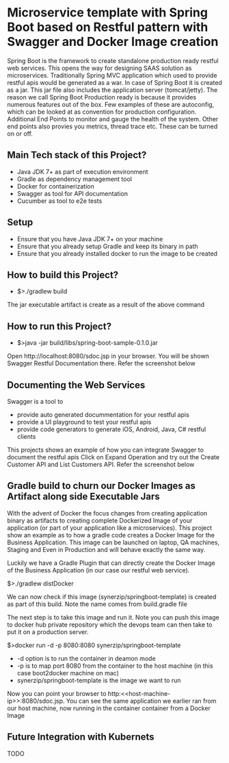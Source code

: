 # Microservice template with Spring Boot based on Restful pattern with Swagger and Docker Image creation

Spring Boot is the framework to create standalone production ready restful web services. This opens the way for designing SAAS solution as microservices. Traditionally Spring MVC application which used to provide restful apis would be generated as a war. In case of Spring Boot it is created as a jar. This jar file also includes the application server (tomcat/jetty). The reason we call Spring Boot Production ready is because it provides numerous features out of the box. Few examples of these are autoconfig, which can be looked at as convention for production configuration. Additional End Points to monitor and gauge the health of the system. Other end points also provies you metrics, thread trace etc. These can be turned on or off.

## Main Tech stack of this Project?
* Java JDK 7+ as part of execution environment
* Gradle as dependency management tool
* Docker for containerization
* Swagger as tool for API documentation
* Cucumber as tool to e2e tests

## Setup
* Ensure that you have Java JDK 7+ on your machine
* Ensure that you already setup Gradle and keep its binary in path
* Ensure that you already installed docker to run the image to be created

## How to build this Project?
* $>./gradlew build

The jar executable artifact is create as a result of the above command

## How to run this Project?
* $>java -jar  build/libs/spring-boot-sample-0.1.0.jar

Open http://localhost:8080/sdoc.jsp in your browser. You will be shown Swagger Restful Documentation there. Refer the screenshot below

## Documenting the Web Services
Swagger is a tool to 
* provide auto generated docummentation for your restful apis
* provide a UI playground to test your restful apis
* provide code generators to generate iOS, Android, Java, C# restful clients 

This projects shows an example of how you can integrate Swagger to document the restful apis
Click on Expand Operation and try out the Create Customer API and List Customers API. Refer the screenshot below

## Gradle build to churn our Docker Images as Artifact along side Executable Jars
With the advent of Docker the focus changes from creating application binary as artifacts to creating complete Dockerized Image of your application (or part of your application like a microservices). This project show an example as to how a gradle code creates a Docker Image for the Business Application. This image can be launched on laptop, QA machines, Staging and Even in Production and will behave exactly the same way.

Luckily we have a Gradle Plugin that can directly create the Docker Image of the Business Application (in our case our restful web service).

$>./gradlew distDocker

We can now check if this image (synerzip/springboot-template) is created as part of this build. Note the name comes from build.gradle file

The next step is to take this image and run it. Note you can push this image to docker hub private repository which the devops team can then take to put it on a production server.

$>docker run -d -p 8080:8080 synerzip/springboot-template

* -d option is to run the container in deamon mode
* -p is to map port 8080 from the container to the host machine (in this case boot2docker machine on mac)
* synerzip/springboot-template is the image we want to run

Now you can point your browser to http:&lt;&lt;host-machine-ip&gt;&gt;:8080/sdoc.jsp. You can see the same application we earlier ran from our host machine, now running in the container container from a Docker Image

## Future Integration with Kubernets
TODO
